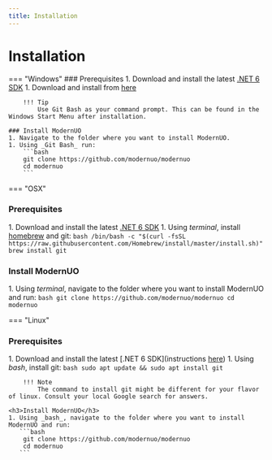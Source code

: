 ```yaml
---
title: Installation
---
```


# Installation

=== "Windows"
    ### Prerequisites
    1. Download and install the latest [.NET 6 SDK](https://dotnet.microsoft.com/download/dotnet/6.0)
    1. Download and install from [here](https://git-scm.com/download/win)

        !!! Tip
            Use Git Bash as your command prompt. This can be found in the Windows Start Menu after installation.

    ### Install ModernUO
    1. Navigate to the folder where you want to install ModernUO.
    1. Using _Git Bash_ run:
        ```bash
        git clone https://github.com/modernuo/modernuo
        cd modernuo
        ```

=== "OSX"
    <h3>Prerequisites</h3>
    1. Download and install the latest [.NET 6 SDK](https://dotnet.microsoft.com/download/dotnet/6.0)
    1. Using _terminal_, install [homebrew](https://brew.sh) and git:
        ```bash
        /bin/bash -c "$(curl -fsSL https://raw.githubusercontent.com/Homebrew/install/master/install.sh)"
        brew install git
        ```
    <h3>Install ModernUO</h3>
    1. Using _terminal_, navigate to the folder where you want to install ModernUO and run:
       ```bash
        git clone https://github.com/modernuo/modernuo
        cd modernuo
       ```

=== "Linux"
    <h3>Prerequisites</h3>
    1. Download and install the latest [.NET 6 SDK](instructions [here](https://docs.microsoft.com/en-us/dotnet/core/install/linux))
    1. Using _bash_, install git:
        ```bash
        sudo apt update && sudo apt install git
        ```

        !!! Note
            The command to install git might be different for your flavor of linux. Consult your local Google search for answers.

    <h3>Install ModernUO</h3>
    1. Using _bash_, navigate to the folder where you want to install ModernUO and run:
       ```bash
        git clone https://github.com/modernuo/modernuo
        cd modernuo
       ```
